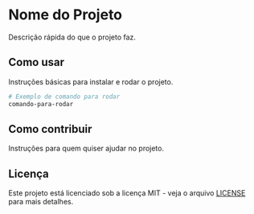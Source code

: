# Nome do Projeto

Descrição rápida do que o projeto faz.

## Como usar

Instruções básicas para instalar e rodar o projeto.

```bash
# Exemplo de comando para rodar
comando-para-rodar
```

## Como contribuir

Instruções para quem quiser ajudar no projeto.

## Licença

Este projeto está licenciado sob a licença MIT - veja o arquivo [LICENSE](LICENSE) para mais detalhes.
